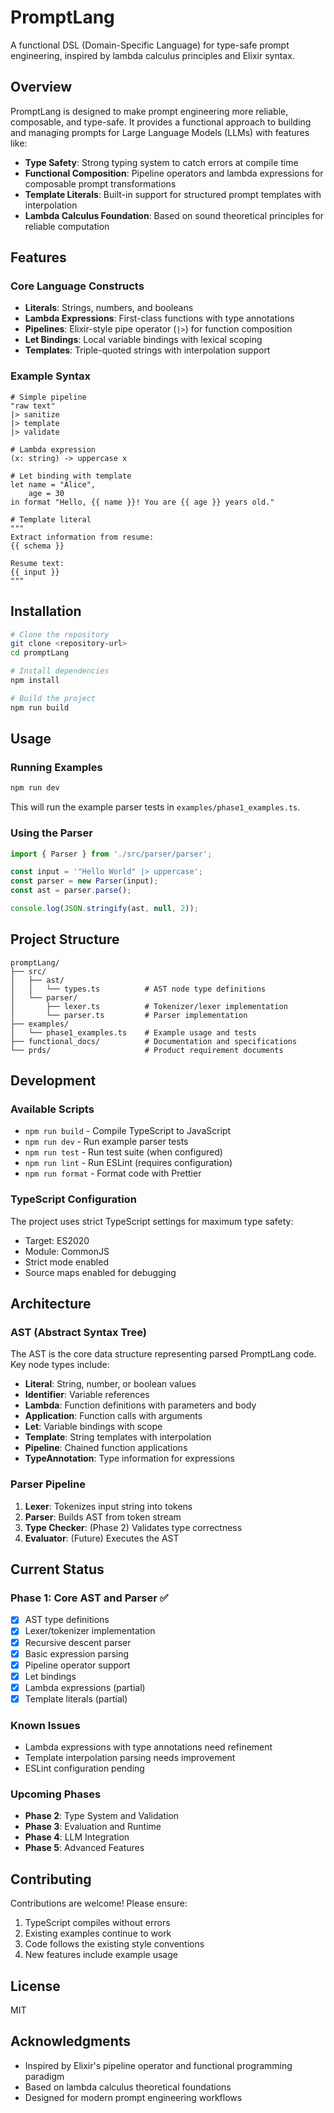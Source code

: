 # PromptLang

A functional DSL (Domain-Specific Language) for type-safe prompt engineering, inspired by lambda calculus principles and Elixir syntax.

## Overview

PromptLang is designed to make prompt engineering more reliable, composable, and type-safe. It provides a functional approach to building and managing prompts for Large Language Models (LLMs) with features like:

- **Type Safety**: Strong typing system to catch errors at compile time
- **Functional Composition**: Pipeline operators and lambda expressions for composable prompt transformations
- **Template Literals**: Built-in support for structured prompt templates with interpolation
- **Lambda Calculus Foundation**: Based on sound theoretical principles for reliable computation

## Features

### Core Language Constructs

- **Literals**: Strings, numbers, and booleans
- **Lambda Expressions**: First-class functions with type annotations
- **Pipelines**: Elixir-style pipe operator (`|>`) for function composition
- **Let Bindings**: Local variable bindings with lexical scoping
- **Templates**: Triple-quoted strings with interpolation support

### Example Syntax

```promptlang
# Simple pipeline
"raw text"
|> sanitize
|> template
|> validate

# Lambda expression
(x: string) -> uppercase x

# Let binding with template
let name = "Alice",
    age = 30
in format "Hello, {{ name }}! You are {{ age }} years old."

# Template literal
"""
Extract information from resume:
{{ schema }}

Resume text:
{{ input }}
"""
```

## Installation

```bash
# Clone the repository
git clone <repository-url>
cd promptLang

# Install dependencies
npm install

# Build the project
npm run build
```

## Usage

### Running Examples

```bash
npm run dev
```

This will run the example parser tests in `examples/phase1_examples.ts`.

### Using the Parser

```typescript
import { Parser } from './src/parser/parser';

const input = '"Hello World" |> uppercase';
const parser = new Parser(input);
const ast = parser.parse();

console.log(JSON.stringify(ast, null, 2));
```

## Project Structure

```
promptLang/
├── src/
│   ├── ast/
│   │   └── types.ts          # AST node type definitions
│   └── parser/
│       ├── lexer.ts          # Tokenizer/lexer implementation
│       └── parser.ts         # Parser implementation
├── examples/
│   └── phase1_examples.ts    # Example usage and tests
├── functional_docs/          # Documentation and specifications
└── prds/                     # Product requirement documents
```

## Development

### Available Scripts

- `npm run build` - Compile TypeScript to JavaScript
- `npm run dev` - Run example parser tests
- `npm run test` - Run test suite (when configured)
- `npm run lint` - Run ESLint (requires configuration)
- `npm run format` - Format code with Prettier

### TypeScript Configuration

The project uses strict TypeScript settings for maximum type safety:
- Target: ES2020
- Module: CommonJS
- Strict mode enabled
- Source maps enabled for debugging

## Architecture

### AST (Abstract Syntax Tree)

The AST is the core data structure representing parsed PromptLang code. Key node types include:

- **Literal**: String, number, or boolean values
- **Identifier**: Variable references
- **Lambda**: Function definitions with parameters and body
- **Application**: Function calls with arguments
- **Let**: Variable bindings with scope
- **Template**: String templates with interpolation
- **Pipeline**: Chained function applications
- **TypeAnnotation**: Type information for expressions

### Parser Pipeline

1. **Lexer**: Tokenizes input string into tokens
2. **Parser**: Builds AST from token stream
3. **Type Checker**: (Phase 2) Validates type correctness
4. **Evaluator**: (Future) Executes the AST

## Current Status

### Phase 1: Core AST and Parser ✅

- [x] AST type definitions
- [x] Lexer/tokenizer implementation
- [x] Recursive descent parser
- [x] Basic expression parsing
- [x] Pipeline operator support
- [x] Let bindings
- [x] Lambda expressions (partial)
- [x] Template literals (partial)

### Known Issues

- Lambda expressions with type annotations need refinement
- Template interpolation parsing needs improvement
- ESLint configuration pending

### Upcoming Phases

- **Phase 2**: Type System and Validation
- **Phase 3**: Evaluation and Runtime
- **Phase 4**: LLM Integration
- **Phase 5**: Advanced Features

## Contributing

Contributions are welcome! Please ensure:

1. TypeScript compiles without errors
2. Existing examples continue to work
3. Code follows the existing style conventions
4. New features include example usage

## License

MIT

## Acknowledgments

- Inspired by Elixir's pipeline operator and functional programming paradigm
- Based on lambda calculus theoretical foundations
- Designed for modern prompt engineering workflows